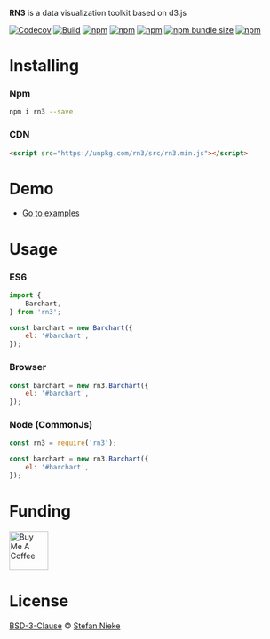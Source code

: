 **RN3** is a data visualization toolkit based on d3.js

[![Codecov](https://img.shields.io/codecov/c/github/niekes/rn3)](https://app.codecov.io/gh/niekes/rn3)
[![Build][build-badge]][build]
[![npm](https://img.shields.io/npm/dt/rn3)](https://www.npmjs.com/package/rn3)
[![npm](https://img.shields.io/npm/dw/rn3)](https://www.npmjs.com/package/rn3)
[![npm](https://img.shields.io/npm/l/rn3)](https://github.com/Niekes/rn3/blob/master/LICENSE)
[![npm bundle size](https://img.shields.io/bundlephobia/minzip/rn3)](https://bundlephobia.com/result?p=rn3)
[![npm](https://img.shields.io/npm/v/rn3)](https://www.npmjs.com/package/rn3)


# Installing

### Npm
```bash
npm i rn3 --save
```

### CDN
```html
<script src="https://unpkg.com/rn3/src/rn3.min.js"></script>
```

# Demo
* [Go to examples](https://codepen.io/collection/Wvvkzv)

# Usage

### ES6
```js
import {
    Barchart,
} from 'rn3';

const barchart = new Barchart({
    el: '#barchart',
});
```

### Browser
```js
const barchart = new rn3.Barchart({
    el: '#barchart',
});
```

### Node (CommonJs)
```js
const rn3 = require('rn3');

const barchart = new rn3.Barchart({
    el: '#barchart',
});
```

# Funding
<a href="https://www.buymeacoffee.com/niekes" target="_blank"><img src="https://cdn.buymeacoffee.com/buttons/v2/default-yellow.png" alt="Buy Me A Coffee" height="70"></a>

# License
[BSD-3-Clause](https://github.com/Niekes/rn3/blob/master/LICENSE) © [Stefan Nieke](https://www.niekes.com)

<!-- Definitions -->
[build-badge]: https://github.com/niekes/rn3/workflows/master/badge.svg
[build]: https://github.com/niekes/rn3/actions
